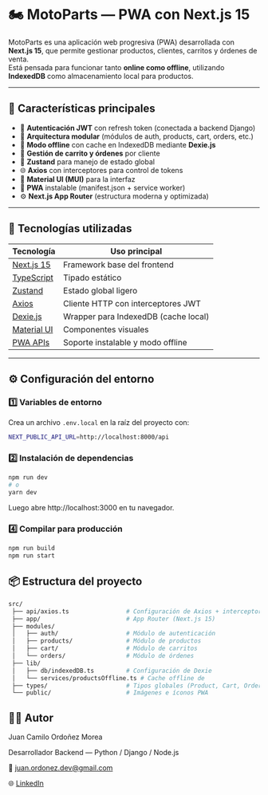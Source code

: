 # 🏍️ MotoParts — PWA con Next.js 15

MotoParts es una aplicación web progresiva (PWA) desarrollada con **Next.js 15**, que permite gestionar productos, clientes, carritos y órdenes de venta.  
Está pensada para funcionar tanto **online como offline**, utilizando **IndexedDB** como almacenamiento local para productos.

---

## 🚀 Características principales

- 🔐 **Autenticación JWT** con refresh token (conectada a backend Django)
- 🧱 **Arquitectura modular** (módulos de auth, products, cart, orders, etc.)
- 💾 **Modo offline** con cache en IndexedDB mediante **Dexie.js**
- 🛒 **Gestión de carrito y órdenes** por cliente
- 🧠 **Zustand** para manejo de estado global
- 🌐 **Axios** con interceptores para control de tokens
- 🎨 **Material UI (MUI)** para la interfaz
- 📱 **PWA** instalable (manifest.json + service worker)
- ⚙️ **Next.js App Router** (estructura moderna y optimizada)

---

## 🧩 Tecnologías utilizadas

| Tecnología | Uso principal |
|-------------|----------------|
| [Next.js 15](https://nextjs.org/) | Framework base del frontend |
| [TypeScript](https://www.typescriptlang.org/) | Tipado estático |
| [Zustand](https://zustand-demo.pmnd.rs/) | Estado global ligero |
| [Axios](https://axios-http.com/) | Cliente HTTP con interceptores JWT |
| [Dexie.js](https://dexie.org/) | Wrapper para IndexedDB (cache local) |
| [Material UI](https://mui.com/) | Componentes visuales |
| [PWA APIs](https://developer.mozilla.org/en-US/docs/Web/Progressive_web_apps) | Soporte instalable y modo offline |

---

## ⚙️ Configuración del entorno

### 1️⃣ Variables de entorno

Crea un archivo `.env.local` en la raíz del proyecto con:

```bash
NEXT_PUBLIC_API_URL=http://localhost:8000/api
```

### 2️⃣ Instalación de dependencias
```bash
npm run dev
# o
yarn dev
```
Luego abre http://localhost:3000 en tu navegador.

### 4️⃣ Compilar para producción
```bash
npm run build
npm run start
```

## 📦 Estructura del proyecto

```bash
src/
 ├── api/axios.ts                # Configuración de Axios + interceptores
 ├── app/                        # App Router (Next.js 15)
 ├── modules/
 │   ├── auth/                   # Módulo de autenticación
 │   ├── products/               # Módulo de productos
 │   ├── cart/                   # Módulo de carritos
 │   └── orders/                 # Módulo de órdenes
 ├── lib/
 │   ├── db/indexedDB.ts         # Configuración de Dexie
 │   └── services/productsOffline.ts # Cache offline de 
 ├── types/                      # Tipos globales (Product, Cart, Order, etc.)
 └── public/                     # Imágenes e íconos PWA

```

## 👨‍💻 Autor
Juan Camilo Ordoñez Morea

Desarrollador Backend — Python / Django / Node.js

📧 juan.ordonez.dev@gmail.com

🌐  [LinkedIn](www.linkedin.com/in/juancamiloordonezmorea-desarrolladorfullstack)